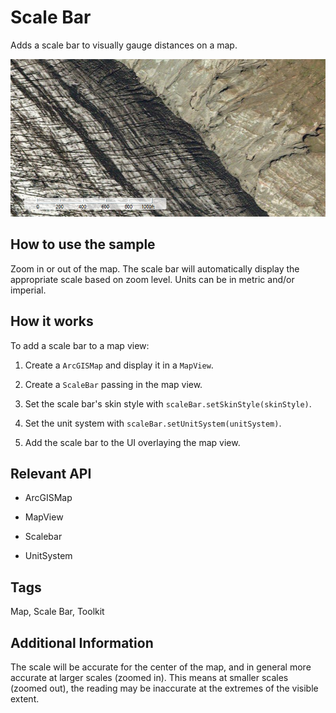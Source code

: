 # Scale Bar

Adds a scale bar to visually gauge distances on a map.

<img src="ScaleBar.png"/>

## How to use the sample

Zoom in or out of the map. The scale bar will automatically display the appropriate scale based on zoom level. Units can be in metric and/or imperial.

## How it works

To add a scale bar to a map view:


1. Create a `ArcGISMap` and display it in a `MapView`.

2. Create a `ScaleBar` passing in the map view.

3. Set the scale bar's skin style with `scaleBar.setSkinStyle(skinStyle)`.

4. Set the unit system with `scaleBar.setUnitSystem(unitSystem)`.

5. Add the scale bar to the UI overlaying the map view.


## Relevant API


* ArcGISMap

* MapView

* Scalebar

* UnitSystem


## Tags

Map, Scale Bar, Toolkit

## Additional Information

The scale will be accurate for the center of the map, and in general more accurate at larger scales (zoomed in). This means at smaller scales (zoomed out), the reading may be inaccurate at the extremes of the visible extent.